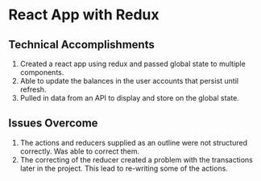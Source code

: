 # React App with Redux

## Technical Accomplishments
1. Created a react app using redux and passed global state to multiple components.
2. Able to update the balances in the user accounts that persist until refresh.
3. Pulled in data from an API to display and store on the global state.

## Issues Overcome
1. The actions and reducers supplied as an outline were not structured correctly.  Was able to correct them.
2. The correcting of the reducer created a problem with the transactions later in the project.  This lead to re-writing some of the actions.
